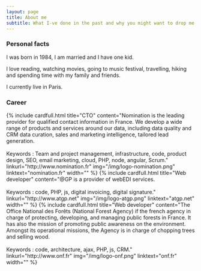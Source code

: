 ```yaml
---
layout: page
title: About me
subtitle: What I-ve done in the past and why you might want to drop me a line
---
```

### Personal facts

I was born in 1984, I am married and I have one kid. 

I love reading, watching movies, going to music festival, travelling, hiking and spending time with my family and friends.

I currently live in Paris. 

### Career

<div class="row">
	{% include cardfull.html title="CTO" content="Nomination is the leading provider for qualified contact information in France. We develop a wide range of products and services around our data, including data quality and CRM data curation, sales and marketing intelligence, tailored lead generation.<br/><br/>Keywords : Team and project management, infrastructure, code, product design, SEO, email marketing, cloud, PHP, node, angular, Scrum." linkurl="http://www.nomination.fr" img="/img/logo-nomination.png" linktext="nomination.fr" width="" %}
	{% include cardfull.html title="Web developer" content="@GP is a provider of webEDI services.<br/><br/>Keywords : code, PHP, js, digital invoicing, digital signature." linkurl="http://www.atgp.net" img="/img/logo-atgp.png" linktext="atgp.net" width="" %}
	{% include cardfull.html title="Web developer" content="The Office National des Forêts (National Forest Agency) if the french agency in charge of protecting, developing, and managing public forests in France. It has also the mission of promoting public awareness on the environment. Amongst its operational missions, the Agency is in charge of chopping trees and selling wood.<br/><br/>Keywords : code, architecture, ajax, PHP, js, CRM." linkurl="http://www.onf.fr" img="/img/logo-onf.png" linktext="onf.fr" width="" %}
</div>
